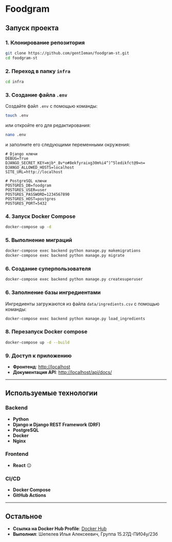 # Foodgram

## Запуск проекта

### 1. Клонирование репозитория
```bash
git clone https://github.com/gentIeman/foodgram-st.git
cd foodgram-st
```

### 2. Переход в папку `infra`
```bash
cd infra
```

### 3. Создание файла `.env`
Создайте файл `.env` с помощью команды:
```bash
touch .env
```
или откройте его для редактирования:
```bash
nano .env
```
и заполните его следующими переменными окружения:
```env
# Django ключи
DEBUG=True
DJANGO_SECRET_KEY=mjb*_8v*o#8ekfyraixg30m%i4^)^5ledikfct@9=n=
DJANGO_ALLOWED_HOSTS=localhost
SITE_URL=http://localhost

# PostgreSQL ключи
POSTGRES_DB=foodgram
POSTGRES_USER=user
POSTGRES_PASSWORD=1234567890
POSTGRES_HOST=postgres
POSTGRES_PORT=5432
```

### 4. Запуск Docker Compose
```bash
docker-compose up -d
```

### 5. Выполнение миграций
```bash
docker-compose exec backend python manage.py makemigrations
docker-compose exec backend python manage.py migrate
```

### 6. Создание суперпользователя
```bash
docker-compose exec backend python manage.py createsuperuser
```

### 6. Заполнение базы ингредиентами
Ингредиенты загружаются из файла `data/ingredients.csv` с помощью команды:
```bash
docker-compose exec backend python manage.py load_ingredients
```
### 8. Перезапуск Docker compose
```bash
docker-compose up -d --build
```

### 9. Доступ к приложению
- **Фронтенд**: [http://localhost](http://localhost)
- **Документация API**: [http://localhost/api/docs/](http://localhost/api/docs/)

---

## Используемые технологии

### Backend
- **Python**
- **Django и Django REST Framework (DRF)**
- **PostgreSQL**
- **Docker**
- **Nginx**

### Frontend
- **React** 😐

### CI/CD
- **Docker Compose**
- **GitHub Actions**

---

## Остальное

- **Ссылка на Docker Hub Profile**: [Docker Hub](https://hub.docker.com/u/gentieman)
- **Выполнил**: Шепелев Илья Алексеевич, Группа 15.27Д-ПИ04у/23б

